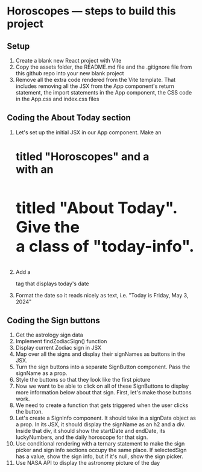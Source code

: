 # Horoscopes — steps to build this project

## Setup

1. Create a blank new React project with Vite
1. Copy the assets folder, the README.md file and the .gitignore file from this github repo into your new blank project
1. Remove all the extra code rendered from the Vite template. That includes removing all the JSX from the App component's return statement, the import statements in the App component, the CSS code in the App.css and index.css files

## Coding the About Today section

1. Let's set up the initial JSX in our App component. Make an <h1> titled "Horoscopes" and a <section> with an <h2> titled "About Today". Give the <section> a class of "today-info".
1. Add a <p> tag that displays today's date
1. Format the date so it reads nicely as text, i.e. "Today is Friday, May 3, 2024"

## Coding the Sign buttons

1. Get the astrology sign data
1. Implement findZodiacSign() function
1. Display current Zodiac sign in JSX
1. Map over all the signs and display their signNames as buttons in the JSX.
1. Turn the sign buttons into a separate SignButton component. Pass the signName as a prop.
1. Style the buttons so that they look like the first picture
1. Now we want to be able to click on all of these SignButtons to display more information below about that sign. First, let's make those buttons work.
1. We need to create a function that gets triggered when the user clicks the button.
1. Let's create a SignInfo component. It should take in a signData object as a prop. In its JSX, it should display the signName as an h2 and a div. Inside that div, it should show the startDate and endDate, its luckyNumbers, and the daily horoscope for that sign.
1. Use conditional rendering with a ternary statement to make the sign picker and sign info sections occupy the same place. If selectedSign has a value, show the sign info, but if it's null, show the sign picker.
1. Use NASA API to display the astronomy picture of the day
